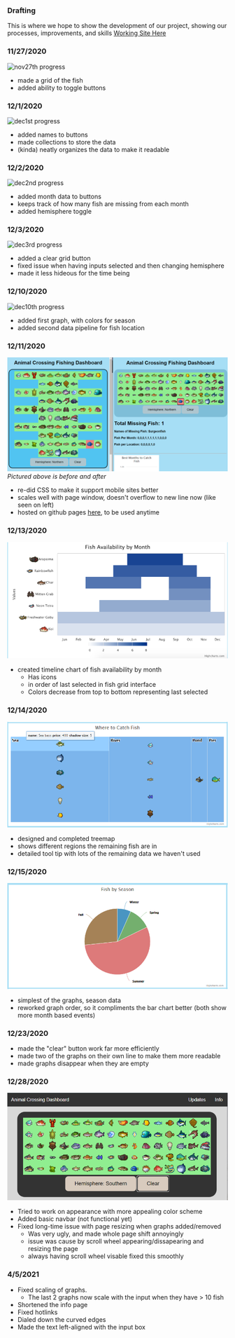 ### Drafting 
This is where we hope to show the development of our project, showing our processes, improvements, and skills
[Working Site Here](https://dylannelson.github.io/AnimalCrossingDashboard/)

### 11/27/2020  
![nov27th progress](Sketches/11-27.gif)
- made a grid of the fish
- added ability to toggle buttons  
  
### 12/1/2020  
![dec1st progress](Sketches/12-1.PNG)
- added names to buttons
- made collections to store the data
- (kinda) neatly organizes the data to make it readable  
  
### 12/2/2020  
![dec2nd progress](Sketches/12-2.gif)
- added month data to buttons
- keeps track of how many fish are missing from each month
- added hemisphere toggle  
  
### 12/3/2020  
![dec3rd progress](Sketches/12-3.gif)
- added a clear grid button
- fixed issue when having inputs selected and then changing hemisphere
- made it less hideous for the time being  
  
### 12/10/2020  
![dec10th progress](Sketches/12-10.PNG)
- added first graph, with colors for season
- added second data pipeline for fish location 
  
### 12/11/2020
![dec11th progress](Sketches/12-11.PNG)
<i>Pictured above is before and after</i>
- re-did CSS to make it support mobile sites better
- scales well with page window, doesn't overflow to new line now (like seen on left)
- hosted on github pages [here](https://dylannelson.github.io/AnimalCrossingDashboard/), to be used anytime  
  
### 12/13/2020
![dec13th progress](Sketches/12-13.png)
- created timeline chart of fish availability by month
  - Has icons
  - in order of last selected in fish grid interface
  - Colors decrease from top to bottom representing last selected 

### 12/14/2020
![dec14th progress](Sketches/12-14.PNG)
- designed and completed treemap
- shows different regions the remaining fish are in
- detailed tool tip with lots of the remaining data we haven't used
  
### 12/15/2020
![dec15th progress](Sketches/12-15.PNG)
- simplest of the graphs, season data
- reworked graph order, so it compliments the bar chart better (both show more month based events)  
  
### 12/23/2020
- made the "clear" button work far more efficiently
- made two of the graphs on their own line to make them more readable
- made graphs disappear when they are empty
  
### 12/28/2020
![dec28th progress](Sketches/12-28.PNG)
- Tried to work on appearance with more appealing color scheme
- Added basic navbar (not functional yet)
- Fixed long-time issue with page resizing when graphs added/removed
	- Was very ugly, and made whole page shift annoyingly
	- issue was cause by scroll wheel appearing/dissapearing and resizing the page
	- always having scroll wheel visable fixed this smoothly

### 4/5/2021
- Fixed scaling of graphs.
  - The last 2 graphs now scale with the input when they have > 10 fish
- Shortened the info page
- Fixed hotlinks
- Dialed down the curved edges
- Made the text left-aligned with the input box